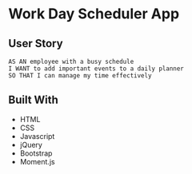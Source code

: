 # Work Day Scheduler App

## User Story

```
AS AN employee with a busy schedule
I WANT to add important events to a daily planner
SO THAT I can manage my time effectively
```

## Built With

* HTML
* CSS
* Javascript
* jQuery
* Bootstrap
* Moment.js

